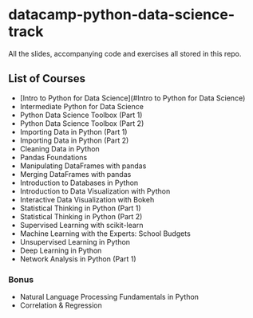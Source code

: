 # datacamp-python-data-science-track
All the slides, accompanying code and exercises all stored in this repo.

## List of Courses

  - [Intro to Python for Data Science](#Intro to Python for Data Science)
  - Intermediate Python for Data Science
  - Python Data Science Toolbox (Part 1)
  - Python Data Science Toolbox (Part 2)
  - Importing Data in Python (Part 1)
  - Importing Data in Python (Part 2)
  - Cleaning Data in Python
  - Pandas Foundations
  - Manipulating DataFrames with pandas
  - Merging DataFrames with pandas
  - Introduction to Databases in Python
  - Introduction to Data Visualization with Python
  - Interactive Data Visualization with Bokeh
  - Statistical Thinking in Python (Part 1)
  - Statistical Thinking in Python (Part 2)
  - Supervised Learning with scikit-learn
  - Machine Learning with the Experts: School Budgets
  - Unsupervised Learning in Python
  - Deep Learning in Python
  - Network Analysis in Python (Part 1)
  
  ### Bonus
  
  - Natural Language Processing Fundamentals in Python
  - Correlation & Regression
  
  

